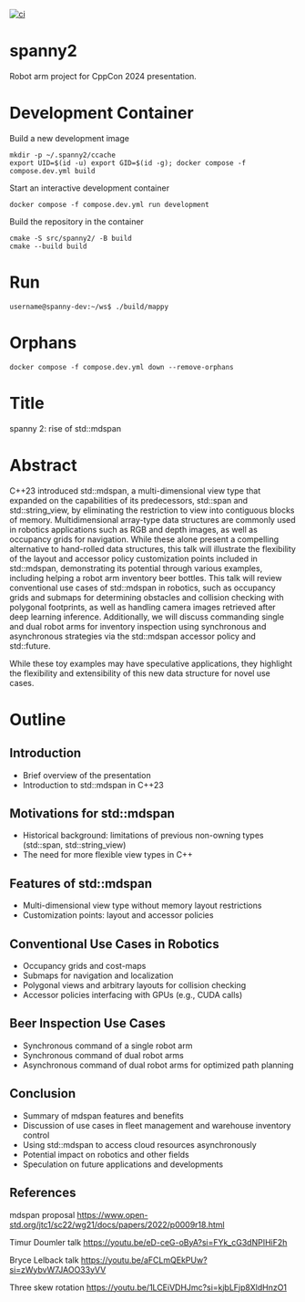 [![ci](https://github.com/griswaldbrooks/spanny2/actions/workflows/ci.yml/badge.svg)](https://github.com/griswaldbrooks/spanny2/actions/workflows/ci.yml)
# spanny2
Robot arm project for CppCon 2024 presentation.

# Development Container
Build a new development image
```shell
mkdir -p ~/.spanny2/ccache
export UID=$(id -u) export GID=$(id -g); docker compose -f compose.dev.yml build
```
Start an interactive development container
```shell
docker compose -f compose.dev.yml run development
```
Build the repository in the container
```shell
cmake -S src/spanny2/ -B build
cmake --build build
```

# Run
```shell
username@spanny-dev:~/ws$ ./build/mappy
```

# Orphans
```shell
docker compose -f compose.dev.yml down --remove-orphans
```

# Title
spanny 2: rise of std::mdspan
# Abstract
C++23 introduced std::mdspan, a multi-dimensional view type that expanded on the capabilities of its predecessors, std::span and std::string_view, by eliminating the restriction to view into contiguous blocks of memory. Multidimensional array-type data structures are commonly used in robotics applications such as RGB and depth images, as well as occupancy grids for navigation. While these alone present a compelling alternative to hand-rolled data structures, this talk will illustrate the flexibility of the layout and accessor policy customization points included in std::mdspan, demonstrating its potential through various examples, including helping a robot arm inventory beer bottles.
This talk will review conventional use cases of std::mdspan in robotics, such as occupancy grids and submaps for determining obstacles and collision checking with polygonal footprints, as well as handling camera images retrieved after deep learning inference. Additionally, we will discuss commanding single and dual robot arms for inventory inspection using synchronous and asynchronous strategies via the std::mdspan accessor policy and std::future.

While these toy examples may have speculative applications, they highlight the flexibility and extensibility of this new data structure for novel use cases.

# Outline
## Introduction
- Brief overview of the presentation
- Introduction to std::mdspan in C++23

## Motivations for std::mdspan
- Historical background: limitations of previous non-owning types (std::span, std::string_view)
- The need for more flexible view types in C++

## Features of std::mdspan
- Multi-dimensional view type without memory layout restrictions
- Customization points: layout and accessor policies

## Conventional Use Cases in Robotics
- Occupancy grids and cost-maps
- Submaps for navigation and localization
- Polygonal views and arbitrary layouts for collision checking
- Accessor policies interfacing with GPUs (e.g., CUDA calls)

## Beer Inspection Use Cases
- Synchronous command of a single robot arm
- Synchronous command of dual robot arms
- Asynchronous command of dual robot arms for optimized path planning

## Conclusion
- Summary of mdspan features and benefits
- Discussion of use cases in fleet management and warehouse inventory control
- Using std::mdspan to access cloud resources asynchronously
- Potential impact on robotics and other fields
- Speculation on future applications and developments

## References
mdspan proposal
https://www.open-std.org/jtc1/sc22/wg21/docs/papers/2022/p0009r18.html

Timur Doumler talk
https://youtu.be/eD-ceG-oByA?si=FYk_cG3dNPIHiF2h

Bryce Lelback talk
https://youtu.be/aFCLmQEkPUw?si=zWybvW7JAOO33yVV

Three skew rotation
https://youtu.be/1LCEiVDHJmc?si=kjbLFjp8XldHnzO1
